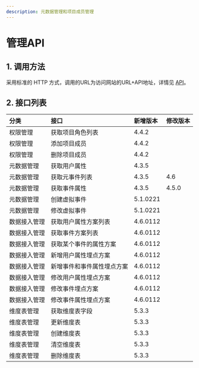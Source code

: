 ```yaml
---
description: 元数据管理和项目成员管理
---
```


# 管理API

## 1. 调用方法

采用标准的 HTTP 方式，调用的URL为访问网站的URL+API地址，详情见 [API](../)。

## 2. 接口列表

| 分类 | 接口 | 新增版本 | 修改版本 |
| :--- | :--- | :--- | :--- |
| 权限管理 | 获取项目角色列表 | 4.4.2 |  |
| 权限管理 | 添加项目成员 | 4.4.2 |  |
| 权限管理 | 删除项目成员 | 4.4.2 |  |
| 元数据管理 | 获取用户属性 | 4.3.5 |  |
| 元数据管理 | 获取元事件列表 | 4.3.5 | 4.6 |
| 元数据管理 | 获取事件属性 | 4.3.5 | 4.5.0 |
| 元数据管理 | 创建虚拟事件 | 5.1.0221 |  |
| 元数据管理 | 修改虚拟事件 | 5.1.0221 |  |
| 数据接入管理 | 获取用户属性方案列表 | 4.6.0112 |  |
| 数据接入管理 | 获取事件方案列表 | 4.6.0112 |  |
| 数据接入管理 | 获取某个事件的属性方案 | 4.6.0112 |  |
| 数据接入管理 | 新增用户属性埋点方案 | 4.6.0112 |  |
| 数据接入管理 | 新增事件和事件属性埋点方案 | 4.6.0112 |  |
| 数据接入管理 | 修改用户属性埋点方案 | 4.6.0112 |  |
| 数据接入管理 | 修改事件埋点方案 | 4.6.0112 |  |
| 数据接入管理 | 修改事件属性埋点方案 | 4.6.0112 |  |
| 维度表管理 | 获取维度表字段 | 5.3.3 |  |
| 维度表管理 | 更新维度表 | 5.3.3 |  |
| 维度表管理 | 创建维度表 | 5.3.3 |  |
| 维度表管理 | 清空维度表 | 5.3.3 |  |
| 维度表管理 | 删除维度表 | 5.3.3 |  |

